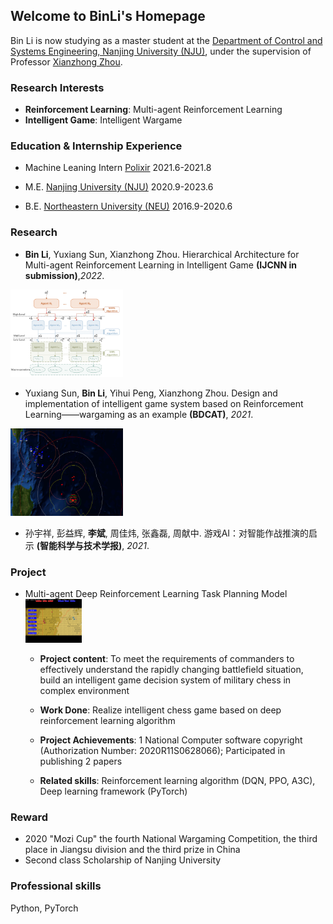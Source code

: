 ## Welcome to BinLi's Homepage
Bin Li is now studying as a master student at the [Department of Control and Systems Engineering, Nanjing University (NJU)](https://sme.nju.edu.cn/main.htm), under the supervision of Professor [Xianzhong Zhou](https://sme.nju.edu.cn/zxz/list.htm).
### Research Interests
- **Reinforcement Learning**: Multi-agent Reinforcement Learning
- **Intelligent Game**: Intelligent Wargame

### Education & Internship Experience
- Machine Leaning Intern [Polixir](http://polixir.ai/)  		 2021.6-2021.8

- M.E. [Nanjing University (NJU)](https://www.nju.edu.cn/main.htm)   2020.9-2023.6

- B.E. [Northeastern University (NEU)](http://www.neu.edu.cn/)   2016.9-2020.6

### Research
- **Bin Li**, Yuxiang Sun, Xianzhong Zhou. Hierarchical Architecture for Multi-agent Reinforcement Learning in Intelligent Game **(IJCNN in submission)**,*2022*. 
<img src="/h-model.png" alt="h-model" width="180" height="140" align="bottom" />

- Yuxiang Sun, **Bin Li**, Yihui Peng, Xianzhong Zhou. Design and implementation of intelligent game system based on Reinforcement Learning——wargaming as an example **(BDCAT)**, *2021*. 
<img src="/mozi.png" alt="mozi" width="180" height="140" align="bottom" />

- 孙宇祥, 彭益辉, **李斌**, 周佳炜, 张鑫磊, 周献中. 游戏AI：对智能作战推演的启示 **(智能科学与技术学报)**, *2021*.

### Project
- Multi-agent Deep Reinforcement Learning Task Planning Model <img src="/wargame.png" alt="wargame" width="90" height="70" align="bottom" />
  - **Project content**: To meet the requirements of commanders to effectively understand the rapidly changing battlefield situation, build an intelligent game decision system of military chess in complex environment

  - **Work Done**: Realize intelligent chess game based on deep reinforcement learning algorithm

  - **Project Achievements**: 1 National Computer software copyright (Authorization Number: 2020R11S0628066); Participated in publishing 2 papers

  - **Related skills**: Reinforcement learning algorithm (DQN, PPO, A3C), Deep learning framework (PyTorch)

### Reward
- 2020 "Mozi Cup" the fourth National Wargaming Competition, the third place in Jiangsu division and the third prize in China
- Second class Scholarship of Nanjing University

### Professional skills
Python, PyTorch
